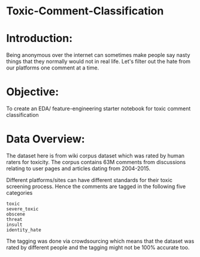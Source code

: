 # Toxic-Comment-Classification
# Introduction:

Being anonymous over the internet can sometimes make people say nasty things that they normally would not in real life. Let's filter out the hate from our platforms one comment at a time.
# Objective:

To create an EDA/ feature-engineering starter notebook for toxic comment classification
# Data Overview:

The dataset here is from wiki corpus dataset which was rated by human raters for toxicity. The corpus contains 63M comments from discussions relating to user pages and articles dating from 2004-2015.

Different platforms/sites can have different standards for their toxic screening process. Hence the comments are tagged in the following five categories

    toxic
    severe_toxic
    obscene
    threat
    insult
    identity_hate

The tagging was done via crowdsourcing which means that the dataset was rated by different people and the tagging might not be 100% accurate too.
